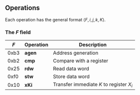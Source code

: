 ## Operations
Each operation has the general format $\left\langle F, i, j, k, K \right\rangle$.

### The $F$ field

| $F$        | Operation           | Description              |
|------------|---------------------|--------------------------|
| 0xb3       | **agen**            | Address generation       |
| 0xb2       | **cmp**             | Compare with a register  |
| 0x25       | **rdw**             | Read data word           |
| 0xf0       | **stw**             | Store data word          |
| 0x10       | **xKi**             | Transfer immediate $K$ to register $X_i$ |

